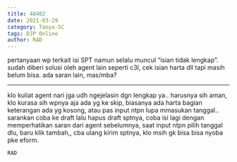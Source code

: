 ```yaml
---
title: 48402
date: 2021-03-29
category: Tanya-SC
tags: DJP Online
author: RAD
---
```


pertanyaan wp terkait isi SPT namun selalu muncul “isian tidak lengkap”. sudah diberi solusi oleh agent lain seperti c3l, cek isian harta dll tapi masih belum bisa. ada saran lain, mas/mba?

---

klo kuliat agent nari jga udh ngejelasin dgn lengkap ya.. harusnya sih aman, klo kurasa sih wpnya aja ada yg ke skip, biasanya ada harta bagian keterangan ada yg kosong, atau pas input ntpn lupa mmasukan tanggal.. sarankan coba ke draft lalu hapus draft sptnya, coba isi lagi dengan memperhatikan saran dari agent sebelumnya, saat input ntpn pilih tanggal dlu, baru klik tambah,, cba ulang kirim sptnya, klo msih gk bisa bisa nyoba pke eform.

`RAD`
